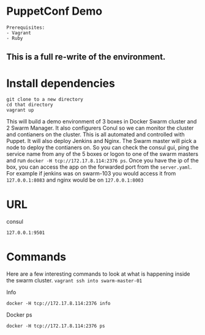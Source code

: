 # PuppetConf Demo
```
Prerequisites:
- Vagrant
- Ruby
```
## This is a full re-write of the environment.

# Install dependencies
```
git clone to a new directory
cd that directory
vagrant up
```
This will build a demo environment of 3 boxes in Docker Swarm cluster and 2 Swarm Manager. It also configurers Conul so we can monitor the cluster and contianers on the cluster.
This is all automated and controlled with Puppet. It will also deploy Jenkins and Nginx. The Swarm master will pick a node to deploy the contianers on. So you can check the consul gui, ping the service name from any of the 5 boxes or logon to one of the swarm masters and run ````docker -H tcp://172.17.8.114:2376 ps````. Once you have the ip of the box, you can access the app on the forwarded port from the ````server.yaml````. 
For example if jenkins was on swarm-103 you would access it from ````127.0.0.1:8083```` and nginx would be on ````127.0.0.1:8003```` 

# URL
consul
````
127.0.0.1:9501
````

# Commands
Here are a few interesting commands to look at what is happening inside the swarm cluster. ````vagrant ssh into swarm-master-01````


Info
````
docker -H tcp://172.17.8.114:2376 info
`````  

Docker ps
```` 
docker -H tcp://172.17.8.114:2376 ps
````